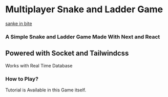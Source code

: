 # Multiplayer Snake and Ladder Game 

[sanke in bite](https://snakenbite.vercel.app)

<h3>A Simple Snake and Ladder Game Made With Next and React</h3>

## Powered with Socket and Tailwindcss

Works with Real Time Database

### How to Play?
Tutorial is Available in this Game itself.


